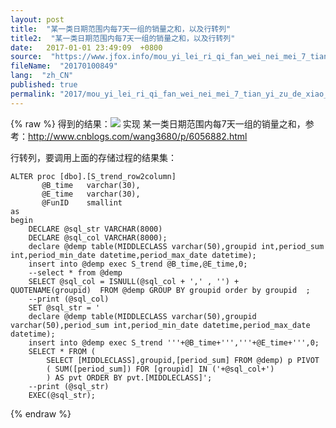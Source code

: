 ```yaml
---
layout: post
title:  "某一类日期范围内每7天一组的销量之和，以及行转列"
title2:  "某一类日期范围内每7天一组的销量之和，以及行转列"
date:   2017-01-01 23:49:09  +0800
source:  "https://www.jfox.info/mou_yi_lei_ri_qi_fan_wei_nei_mei_7_tian_yi_zu_de_xiao_liang_zhi_he_yi_ji_xing_zhuan_lie.html"
fileName:  "20170100849"
lang:  "zh_CN"
published: true
permalink: "2017/mou_yi_lei_ri_qi_fan_wei_nei_mei_7_tian_yi_zu_de_xiao_liang_zhi_he_yi_ji_xing_zhuan_lie.html"
---
```

{% raw %}
得到的结果：![](9c01cde.png) 实现 某一类日期范围内每7天一组的销量之和，参考：http://www.cnblogs.com/wang3680/p/6056882.html

行转列，要调用上面的存储过程的结果集：

    ALTER proc [dbo].[S_trend_row2column]
    	   @B_time   varchar(30), 
           @E_time   varchar(30),
           @FunID    smallint
    as      
    begin  
    	DECLARE @sql_str VARCHAR(8000)
        DECLARE @sql_col VARCHAR(8000);
    	declare @demp table(MIDDLECLASS varchar(50),groupid int,period_sum int,period_min_date datetime,period_max_date datetime);
    	insert into @demp exec S_trend @B_time,@E_time,0;
    	--select * from @demp
    	SELECT @sql_col = ISNULL(@sql_col + ',' , '') +  QUOTENAME(groupid)  FROM @demp GROUP BY groupid order by groupid  ;
    	--print (@sql_col)
    	SET @sql_str = '
    	declare @demp table(MIDDLECLASS varchar(50),groupid varchar(50),period_sum int,period_min_date datetime,period_max_date datetime);
    	insert into @demp exec S_trend '''+@B_time+''','''+@E_time+''',0;
    	SELECT * FROM (
    		SELECT [MIDDLECLASS],groupid,[period_sum] FROM @demp) p PIVOT 
    		( SUM([period_sum]) FOR [groupid] IN ('+@sql_col+')
    		) AS pvt ORDER BY pvt.[MIDDLECLASS]';
    	--print (@sql_str)
        EXEC(@sql_str);
{% endraw %}